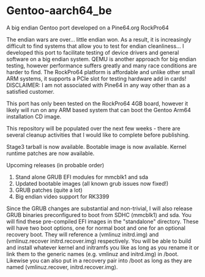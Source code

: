 # Gentoo-aarch64_be
A big endian Gentoo port developed on a Pine64.org RockPro64

The endian wars are over... little endian won. As a result, it is increasingly difficult to find systems that allow you to test for endian cleanliness...
I developed this port to facilitate testing of device drivers and general software on a big endian system. QEMU is another approach for big endian testing, however performance suffers greatly and many race conditions are harder to find. The RockPro64 platform is affordable and unlike other small ARM systems, it supports a PCIe slot for testing hardware add in cards! DISCLAIMER: I am not associated with Pine64 in any way other than as a satisfied customer.

This port has only been tested on the RockPro64 4GB board, however it likely will run on any ARM based system that can boot the Gentoo Arm64 installation CD image.

This repository will be populated over the next few weeks - there are several cleanup activities that I would like to complete before publishing.

Stage3 tarball is now available.
Bootable image is now available.
Kernel runtime patches are now available.

Upcoming releases (in probable order)

  1) Stand alone GRUB EFI modules for mmcblk1 and sda
  2) Updated bootable images (all known grub issues now fixed!)
  3) GRUB patches (quite a lot)
  4) Big endian video support for RK3399

Since the GRUB changes are substantial and non-trivial, I will also release GRUB binaries preconfigured to boot from SDHC (mmcblk1) and sda. You will find these pre-compiled EFI images in the "standalone" directory. These will have two boot options, one for normal boot and one for an optional recovery boot. They will reference a (vmlinuz initrd.img) and (vmlinuz.recover initrd.recover.img) respectively. You will be able to build and install whatever kernel and initramfs you like as long as you rename it or link them to the generic names (e.g. vmlinuz and initrd.img) in /boot. Likewise you can also put in a recovery pair into /boot as long as they are named (vmlinuz.recover, initrd.recover.img).

